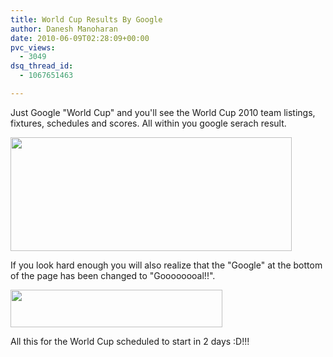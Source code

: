 ```yaml
---
title: World Cup Results By Google
author: Danesh Manoharan
date: 2010-06-09T02:28:09+00:00
pvc_views:
  - 3049
dsq_thread_id:
  - 1067651463

---
```

Just Google "World Cup" and you'll see the World Cup 2010 team listings, fixtures, schedules and scores. All within you google serach result.

<img loading="lazy" class="alignnone size-medium wp-image-2172" title="wordcup-google-1" src="/wp-content/uploads/2010/06/wordcup-google-1-450x182.png" alt="" width="450" height="182" srcset="/wp-content/uploads/2010/06/wordcup-google-1-450x182.png 450w, /wp-content/uploads/2010/06/wordcup-google-1.png 712w" sizes="(max-width: 450px) 100vw, 450px" /> 

If you look hard enough you will also realize that the "Google" at the bottom of the page has been changed to "Goooooooal!!".

<img loading="lazy" class="alignnone size-full wp-image-2173" title="wordcup-google-2" src="/wp-content/uploads/2010/06/wordcup-google-2.png" alt="" width="339" height="60" /> 

All this for the World Cup scheduled to start in 2 days :D!!!